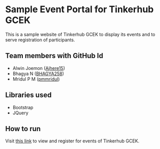 # Sample Event Portal for Tinkerhub GCEK
This is a sample website of Tinkerhub GCEK to display its events and to serve registration of participants.

## Team members with GitHub Id
- Alwin Joemon ([Ajhere15](https://github.com/Ajhere15))
- Bhagya N ([BHAGYA258](https://github.com/BHAGYA258))
- Mridul P M ([pmmridul](https://github.com/pmmridul))

## Libraries used
- Bootstrap
- JQuery

## How to run
Visit [this link](https://pmmridul.github.io/bfz-web-dev/) to view and register for events of Tinkerhub GCEK.

